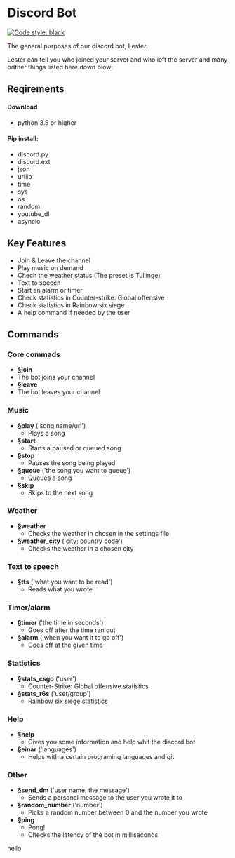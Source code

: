 # Discord Bot
[![Code style: black](https://img.shields.io/badge/code%20style-black-000000.svg)](https://github.com/psf/black)

The general purposes of our discord bot, Lester.

Lester can tell you who joined your server and who left the server and many odther things listed here down blow:

## Reqirements

#### Download
 - python 3.5 or higher

#### Pip install:
 - discord.py
 - discord.ext
 - json
 - urllib
 - time
 - sys
 - os
 - random
 - youtube_dl
 - asyncio


## Key Features
- Join & Leave the channel
- Play music on demand 
- Chech the weather status (The preset is Tullinge)
- Text to speech
- Start an alarm or timer
- Check statistics in Counter-strike: Global offensive
- Check statistics in Rainbow six siege
- A help command if needed by the user


## Commands

### Core commads
  - **§join**
   - The bot joins your channel
  - **§leave**
   - The bot leaves your channel

### Music
  - **§play** ('song name/url')
    - Plays a song
  - **§start** 
    - Starts a paused or queued song
  - **§stop** 
    - Pauses the song being played
  - **§queue** ('the song you want to queue')
    - Queues a song
  - **§skip** 
    - Skips to the next song

### Weather
  - **§weather**
    - Checks the weather in chosen in the settings file
  - **§weather_city** ('city; country code')
    - Checks the weather in a chosen city

### Text to speech
  - **§tts** ('what you want to be read')
    - Reads what you wrote

### Timer/alarm
  - **§timer** ('the time in seconds')
    - Goes off after the time ran out
  - **§alarm** ('when you want it to go off')
    - Goes off at the given time

### Statistics
  - **§stats_csgo** ('user')
    - Counter-Strike: Global offensive statistics
  - **§stats_r6s** ('user/group')
    - Rainbow six siege statistics

### Help
  - **§help**
    - Gives you some information and help whit the discord bot
  - **§einar** ('languages')
    - Helps with a certain programing languages and git

### Other
  - **§send_dm** ('user name; the message')
    - Sends a personal message to the user you wrote it to
  - **§random_number** ('number')
    - Picks a random number between 0 and the number you wrote
  - **§ping**
    - Pong!
    - Checks the latency of the bot in milliseconds

hello